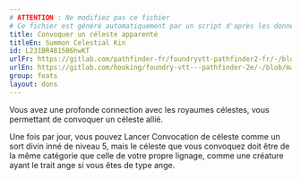 ```yaml
---
# ATTENTION : Ne modifiez pas ce fichier
# Ce fichier est généré automatiquement par un script d'après les données du module Foundry VTT officiel et de sa traduction
title: Convoquer un céleste apparenté
titleEn: Summon Celestial Kin
id: L231BR4815B6hwKT
urlFr: https://gitlab.com/pathfinder-fr/foundryvtt-pathfinder2-fr/-/blob/master/data/feats/L231BR4815B6hwKT.htm
urlEn: https://gitlab.com/hooking/foundry-vtt---pathfinder-2e/-/blob/master/packs/data/feats.db/summon-celestial-kin.json
group: feats
layout: dons
---
```

Vous avez une profonde connection avec les royaumes célestes, vous permettant de convoquer un céleste allié.

Une fois par jour, vous pouvez Lancer <a class="entity-link" data-pack="pf2e.spells-srd" data-id="29ytKctjg7qSW2ff" draggable="true">Convocation de céleste</a> comme un sort divin inné de niveau 5, mais le céleste que vous convoquez doit être de la même catégorie que celle de votre propre lignage, comme une créature ayant le trait ange si vous êtes de type ange.


